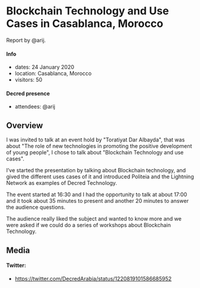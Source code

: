 # Blockchain Technology and Use Cases in Casablanca, Morocco

Report by @arij.

#### Info

- dates: 24 January 2020
- location: Casablanca, Morocco
- visitors: 50

#### Decred presence

- attendees: @arij

## Overview

I was invited to talk at an event hold by "Toratiyat Dar Albayda", that was about "The role of new technologies in promoting the positive development of young people", I chose to talk about "Blockchain Technology and use cases".

I’ve started the presentation by talking about Blockchain technology, and gived  the different uses cases of it and introduced Politeia and the Lightning Network as examples of Decred Technology. 

The event started at 16:30 and I had the opportunity to talk at about 17:00 and it took about 35 minutes to present and another 20 minutes to answer the audience questions. 

The audience really liked the subject and wanted to know more and we were asked if we could do a series of workshops about Blockchain Technology.

## Media

#### Twitter:

- https://twitter.com/DecredArabia/status/1220819101586685952
